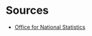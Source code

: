 # Sources
* [Office for National Statistics](https://geoportal.statistics.gov.uk/datasets/counties-and-unitary-authorities-december-2019-boundaries-uk-bfc)
